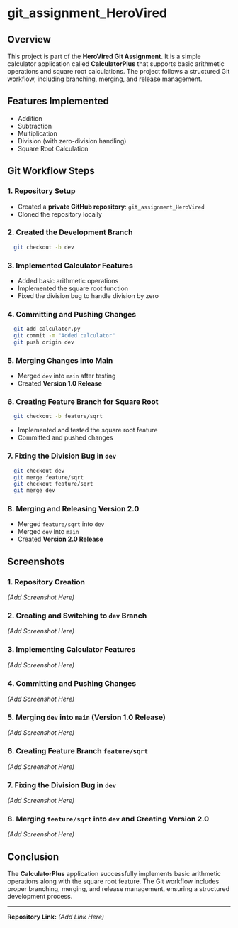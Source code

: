 # git_assignment_HeroVired

## Overview
This project is part of the **HeroVired Git Assignment**. It is a simple calculator application called **CalculatorPlus** that supports basic arithmetic operations and square root calculations. The project follows a structured Git workflow, including branching, merging, and release management.

## Features Implemented
- Addition
- Subtraction
- Multiplication
- Division (with zero-division handling)
- Square Root Calculation

## Git Workflow Steps

### 1. Repository Setup
- Created a **private GitHub repository**: `git_assignment_HeroVired`
- Cloned the repository locally

### 2. Created the Development Branch
```bash
  git checkout -b dev
```

### 3. Implemented Calculator Features
- Added basic arithmetic operations
- Implemented the square root function
- Fixed the division bug to handle division by zero

### 4. Committing and Pushing Changes
```bash
  git add calculator.py
  git commit -m "Added calculator"
  git push origin dev
```

### 5. Merging Changes into Main
- Merged `dev` into `main` after testing
- Created **Version 1.0 Release**

### 6. Creating Feature Branch for Square Root
```bash
  git checkout -b feature/sqrt
```
- Implemented and tested the square root feature
- Committed and pushed changes

### 7. Fixing the Division Bug in `dev`
```bash
  git checkout dev
  git merge feature/sqrt
  git checkout feature/sqrt
  git merge dev
```

### 8. Merging and Releasing Version 2.0
- Merged `feature/sqrt` into `dev`
- Merged `dev` into `main`
- Created **Version 2.0 Release**

## Screenshots

### 1. Repository Creation
_(Add Screenshot Here)_

### 2. Creating and Switching to `dev` Branch
_(Add Screenshot Here)_

### 3. Implementing Calculator Features
_(Add Screenshot Here)_

### 4. Committing and Pushing Changes
_(Add Screenshot Here)_

### 5. Merging `dev` into `main` (Version 1.0 Release)
_(Add Screenshot Here)_

### 6. Creating Feature Branch `feature/sqrt`
_(Add Screenshot Here)_

### 7. Fixing the Division Bug in `dev`
_(Add Screenshot Here)_

### 8. Merging `feature/sqrt` into `dev` and Creating Version 2.0
_(Add Screenshot Here)_

## Conclusion
The **CalculatorPlus** application successfully implements basic arithmetic operations along with the square root feature. The Git workflow includes proper branching, merging, and release management, ensuring a structured development process.

---
**Repository Link:** _(Add Link Here)_

